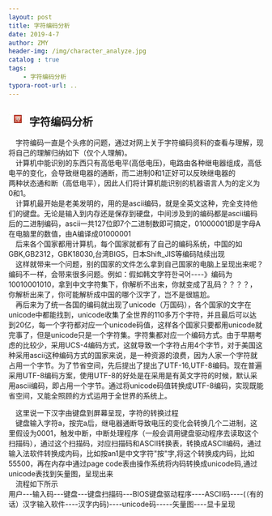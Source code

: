 ```yaml
---
layout: post
title: 字符编码分析
date: 2019-4-7
author: ZMY
header-img: /img/character_analyze.jpg
catalog : true
tags:
    - 字符编码分析
typora-root-url: ..
---
```


## <img class="original" src='/img/original.png'> 字符编码分析

&emsp;字符编码一直是个头疼的问题，通过对网上关于字符编码资料的查看与理解，现将自己的理解归纳如下（仅个人理解)。   
&emsp;计算机中能识别的东西只有高低电平(高低电压)，电路由各种继电器组成，高低电平的变化，会导致继电器的通断，而二进制0和1正好可以反映继电器的  
两种状态通和断（高低电平），因此人们将计算机能识别的机器语言人为的定义为0和1。  
&emsp;计算机最开始是老美发明的，用的是ascii编码，就是全英文这种，完全支持他们的键盘。无论是输入到内存还是保存到硬盘，中间涉及到的编码都是ascii编码后的二进制编码，ascii一共127位即7个二进制数即可搞定，01000001即是字母A在电脑里的数值，由A编译成01000001    
&emsp;后来各个国家都用计算机，每个国家就都有了自己的编码系统，中国的如GBK,GB2312，GBK18030,台湾BIG5，日本Shift_JIS等编码陆续出现  
&emsp;这样就带来一个问题，别的国家的文件怎么拿到自己国家的电脑上呈现出来呢？编码不一样，会带来很多问题。例如：假如韩文字符한국어----》编码为10010001010，拿到中文字符集下，你解析不出来，你就变成了乱码？？？？，你解析出来了，你可能解析成中国的哪个汉字了，岂不是很尴尬。  
&emsp;再后来为了统一各国的编码就出现了unicode（万国码），各个国家的文字在unicode中都能找到，unicode收集了全世界的110多万个字符，并且最后可以达到20亿，每一个字符都对应一个unicode码值，这样各个国家只要都用unicode就完事了，但是unicode只是一个字符集。字符集都对应一个编码方式。由于早期考虑的比较少，采用UCS-4编码方式，这就导致一个字符占用4个字节，对于美国这种采用ascii这种编码方式的国家来说，是一种资源的浪费，因为人家一个字符就占用一个字节。为了节省空间，先后提出了提出了UTF-16,UTF-8编码。现在普遍采用UTF-8编码方案，使用UTF-8的好处是在采用是有英文字符的时候，默认采用ascii编码，即占用一个字节。通过将unicode码值转换成UTF-8编码，实现既能省空间，又能全照顾的方式运用于全世界的系统上。  

&emsp;这里说一下汉字由键盘到屏幕呈现，字符的转换过程  
&emsp;键盘输入字符a，按完a后，继电器通断导致电压的变化会转换几个二进制，这里假设为0001，触发中断，中断处理程序（一般会调用键盘驱动程序去读取这个扫描码），通过这个扫描码，对应扫描码和ASCII转换表，转换成ASCII编码，通过输入法软件转换成内码，比如按an1是中文字符"按"字,将这个转换成内码，比如55500，再在内存中通过page code表由操作系统将内码转换成unicode码,通过unicode表找到矢量图，呈现出来  
&emsp;流程如下所示  
  用户---输入码---键盘---键盘扫描码---BIOS键盘驱动程序----ASCII码----(（有的话）汉字输入软件----汉字内码)----unicode码-----矢量图----显卡呈现  
